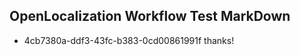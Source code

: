 ## OpenLocalization Workflow Test MarkDown
* 4cb7380a-ddf3-43fc-b383-0cd00861991f 
thanks!<!--HONumber=Mar16_HO2-->
